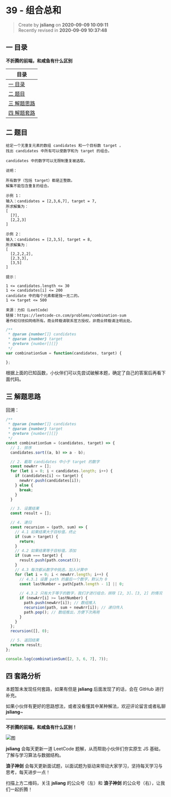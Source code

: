 39 - 组合总和
===

> Create by **jsliang** on **2020-09-09 10:09:11**  
> Recently revised in **2020-09-09 10:37:48**

## 一 目录

**不折腾的前端，和咸鱼有什么区别**

| 目录 |
| --- |
| [一 目录](#chapter-one) |
| [二 题目](#chapter-two) |
| [三 解题思路](#chapter-three) |
| [四 解题套路](#chapter-four) |

## 二 题目



```
给定一个无重复元素的数组 candidates 和一个目标数 target ，
找出 candidates 中所有可以使数字和为 target 的组合。

candidates 中的数字可以无限制重复被选取。

说明：

所有数字（包括 target）都是正整数。
解集不能包含重复的组合。 

示例 1：
输入：candidates = [2,3,6,7], target = 7,
所求解集为：
[
  [7],
  [2,2,3]
]

示例 2：
输入：candidates = [2,3,5], target = 8,
所求解集为：
[
  [2,2,2,2],
  [2,3,3],
  [3,5]
]

提示：

1 <= candidates.length <= 30
1 <= candidates[i] <= 200
candidate 中的每个元素都是独一无二的。
1 <= target <= 500

来源：力扣（LeetCode）
链接：https://leetcode-cn.com/problems/combination-sum
著作权归领扣网络所有。商业转载请联系官方授权，非商业转载请注明出处。
```

```js
/**
 * @param {number[]} candidates
 * @param {number} target
 * @return {number[][]}
 */
var combinationSum = function(candidates, target) {

};
```

根据上面的已知函数，小伙伴们可以先尝试破解本题，确定了自己的答案后再看下面代码。

## 三 解题思路



回溯：

```js
/**
 * @param {number[]} candidates
 * @param {number} target
 * @return {number[][]}
 */
const combinationSum = (candidates, target) => {
  // 1. 排序
  candidates.sort((a, b) => a - b);

  // 2. 截取 candidates 中小于 target 的数字
  const newArr = [];
  for (let i = 0; i < candidates.length; i++) {
    if (candidates[i] <= target) {
      newArr.push(candidates[i]);
    } else {
      break;
    }
  }

  // 3. 设置结果
  const result = [];

  // 4. 递归
  const recursion = (path, sum) => {
    // 4.1 如果结果大于目标值，终止
    if (sum > target) {
      return;
    }
    // 4.2 如果结果等于目标值，添加
    if (sum === target) {
      result.push(path.concat());
    }
    // 4.3 每次都从数字中挑选，加入计算中
    for (let i = 0; i < newArr.length; i++) {
      // 4.3.1 设置 path 的最后一个数字，默认为 0
      const lastNumber = path[path.length - 1] || 0;
      
      // 4.3.2 只有大于等于的数字，我们才进行组合，排除 [2, 3]、[3, 2] 的情况
      if (newArr[i] >= lastNumber) {
        path.push(newArr[i]); // 数组推入
        recursion(path, sum + newArr[i]); // 递归传入
        path.pop(); // 数组推出，方便下次再用
      }
    }
  };
  recursion([], 0);

  // 5. 返回结果
  return result;
};

console.log(combinationSum([2, 3, 6, 7], 7));
```

## 四 套路分析



本题暂未发现任何套路，如果有但是 **jsliang** 后面发现了的话，会在 GitHub 进行补充。

如果小伙伴有更好的思路想法，或者没看懂其中某种解法，欢迎评论留言或者私聊 **jsliang**~

---

**不折腾的前端，和咸鱼有什么区别！**

![图](https://github.com/LiangJunrong/document-library/blob/master/public-repertory/img/z-index-small.png?raw=true)

**jsliang** 会每天更新一道 LeetCode 题解，从而帮助小伙伴们夯实原生 JS 基础，了解与学习算法与数据结构。

**浪子神剑** 会每天更新面试题，以面试题为驱动来带动大家学习，坚持每天学习与思考，每天进步一点！

扫描上方二维码，关注 **jsliang** 的公众号（左）和 **浪子神剑** 的公众号（右），让我们一起折腾！

